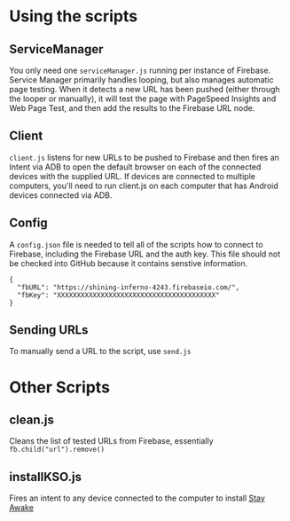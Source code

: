 
# Using the scripts

## ServiceManager

You only need one `serviceManager.js` running per instance of Firebase. 
Service Manager primarily handles looping, but also manages automatic page 
testing. When it detects a new URL has been pushed (either through the looper 
or manually), it will test the page with PageSpeed Insights and Web Page Test,
and then add the results to the Firebase URL node.

## Client

`client.js` listens for new URLs to be pushed to Firebase and then fires an
Intent via ADB to open the default browser on each of the connected devices with
the supplied URL.  If devices are connected to multiple computers, you'll need
to run client.js on each computer that has Android devices connected via ADB.

## Config

A `config.json` file is needed to tell all of the scripts how to connect to
Firebase, including the Firebase URL and the auth key. This file should not be
checked into GitHub because it contains senstive information.

```
{
  "fbURL": "https://shining-inferno-4243.firebaseio.com/",
  "fbKey": "XXXXXXXXXXXXXXXXXXXXXXXXXXXXXXXXXXXXXXXX"
}
```

## Sending URLs
To manually send a URL to the script, use `send.js`


# Other Scripts

## clean.js

Cleans the list of tested URLs from Firebase, essentially 
`fb.child("url").remove()`

## installKSO.js

Fires an intent to any device connected to the computer to install
[Stay Awake](https://play.google.com/store/apps/details?id=com.synetics.stay.alive)

